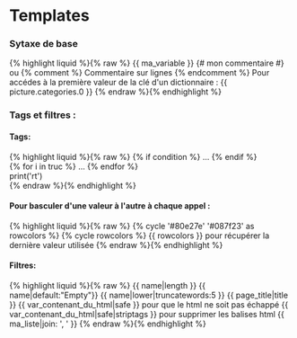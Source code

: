 # Templates

### Sytaxe de  base
{% highlight liquid %}{% raw %}
{{ ma_variable }}
{# mon commentaire #} ou {% comment %} Commentaire sur lignes {% endcomment %}
Pour accédes à la première valeur de la clé d'un dictionnaire : {{ picture.categories.0 }}
{% endraw %}{% endhighlight %}


### Tags et filtres :

#### Tags:
{% highlight liquid %}{% raw %}
{% if condition %} ... {% endif %}  
{% for i in truc %} ... {% endfor %}  
    print('rt')  
{% endraw %}{% endhighlight %}

#### Pour basculer d'une valeur à l'autre à chaque appel :
{% highlight liquid %}{% raw %}
{% cycle '#80e27e' '#087f23' as rowcolors %}
{% cycle rowcolors %}
{{ rowcolors }} pour récupérer la dernière valeur utilisée
{% endraw %}{% endhighlight %}


#### Filtres:
{% highlight liquid %}{% raw %}
{{ name|length }}
{{ name|default:"Empty"}}
{{ name|lower|truncatewords:5 }}
{{ page_title|title }}
{{ var_contenant_du_html|safe }} pour que le html ne soit pas échappé
{{ var_contenant_du_html|safe|striptags }} pour supprimer les balises html
{{ ma_liste|join: ', ' }}
{% endraw %}{% endhighlight %}
